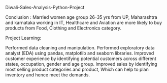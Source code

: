 Diwali-Sales-Analysis-Python-Project

Conclusion :
Married women age group 26-35 yrs from UP, Maharashtra and karnataka working in IT, Healthcare and Aviation are more likely to buy products from Food, Clothing and Electronics category.

Project Learning:

Performed data cleaning and manipulation.
Performed exploratory data analyst (EDA) using pandas, matplotlib and seaborn libraries.
Improved customer experience by identifying potential customers across different states, occupation, gender and age group.
Improved sales by identifying most selling product categories and product, Which can help to plan inventory and hence meet the demands.
